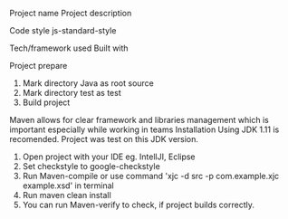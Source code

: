 Project name
Project description

Code style
js-standard-style

Tech/framework used
Built with


Project prepare
1) Mark directory Java as root source
2) Mark directory test as test
3) Build project

Maven
allows for clear framework and libraries management which is important especially while working in teams
Installation
Using JDK 1.11 is recomended. Project was test on this JDK version.
1) Open project with your IDE eg. IntellJI, Eclipse
2) Set checkstyle to google-checkstyle
3) Run Maven-compile or use command 'xjc -d src -p com.example.xjc example.xsd' in terminal
4) Run maven clean install 
5) You can run Maven-verify to check, if project builds correctly.


